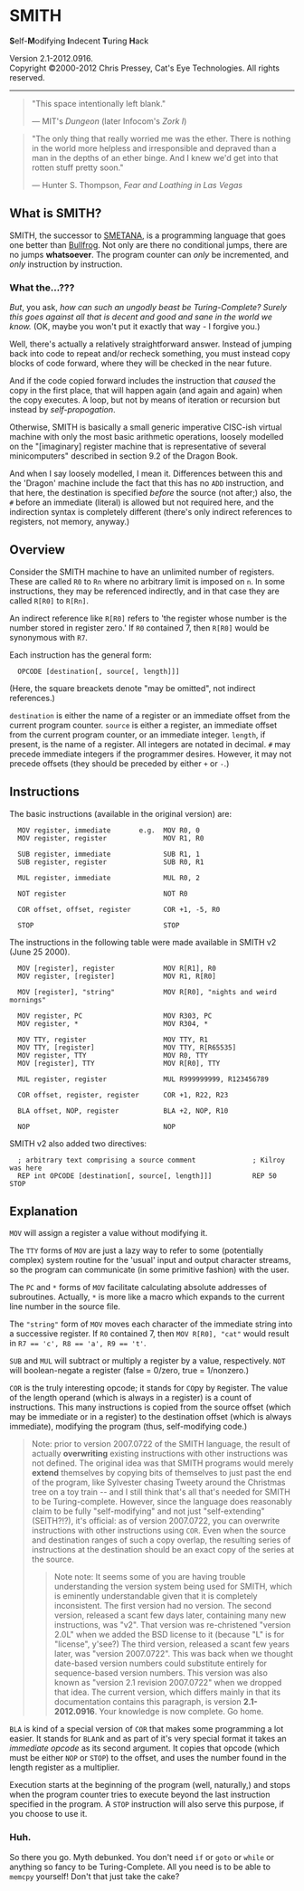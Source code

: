 SMITH
=====

**S**elf-**M**odifying **I**ndecent **T**uring **H**ack

Version 2.1-2012.0916.  
Copyright ©2000-2012 Chris Pressey, Cat's Eye Technologies.
All rights reserved.

* * * * *

> "This space intentionally left blank."
>
> — MIT's *Dungeon* (later Infocom's *Zork I*)

> "The only thing that really worried me was the ether. There is nothing
> in the world more helpless and irresponsible and depraved than a man
> in the depths of an ether binge. And I knew we'd get into that rotten
> stuff pretty soon."
>
> — Hunter S. Thompson, *Fear and Loathing in Las Vegas*

What is SMITH?
--------------

SMITH, the successor to [SMETANA][], is a programming language that goes
one better than [Bullfrog][]. Not only are there no conditional jumps,
there are no jumps **whatsoever**. The program counter can *only* be
incremented, and *only* instruction by instruction.

[SMETANA]:  http://catseye.tc/projects/smetana/
[Bullfrog]: http://esolangs.org/wiki/Bullfrog

### What the...???

*But*, you ask, *how can such an ungodly beast be Turing-Complete?
Surely this goes against all that is decent and good and sane in the
world we know.* (OK, maybe you won't put it exactly that way - I forgive
you.)

Well, there's actually a relatively straightforward answer. Instead of
jumping back into code to repeat and/or recheck something, you must
instead copy blocks of code forward, where they will be checked in the
near future.

And if the code copied forward includes the instruction that *caused*
the copy in the first place, that will happen again (and again and
again) when the copy executes. A loop, but not by means of iteration or
recursion but instead by *self-propogation*.

Otherwise, SMITH is basically a small generic imperative CISC-ish
virtual machine with only the most basic arithmetic operations, loosely
modelled on the "[imaginary] register machine that is representative of
several minicomputers" described in section 9.2 of the Dragon Book.

And when I say loosely modelled, I mean it. Differences between this and
the 'Dragon' machine include the fact that this has no `ADD`
instruction, and that here, the destination is specified *before* the
source (not after;) also, the `#` before an immediate (literal) is
allowed but not required here, and the indirection syntax is completely
different (there's only indirect references to registers, not memory,
anyway.)

Overview
--------

Consider the SMITH machine to have an unlimited number of registers.
These are called `R0` to `Rn` where no arbitrary limit is imposed on
`n`. In some instructions, they may be referenced indirectly, and in
that case they are called `R[R0]` to `R[Rn]`.

An indirect reference like `R[R0]` refers to 'the register whose number
is the number stored in register zero.' If `R0` contained 7, then
`R[R0]` would be synonymous with `R7`.

Each instruction has the general form:

      OPCODE [destination[, source[, length]]]

(Here, the square breackets denote "may be omitted", not indirect
references.)

`destination` is either the name of a register or an immediate offset
from the current program counter. `source` is either a register, an
immediate offset from the current program counter, or an immediate
integer. `length`, if present, is the name of a register. All integers
are notated in decimal. `#` may precede immediate integers if the
programmer desires. However, it may not precede offsets (they should be
preceded by either `+` or `-`.)

Instructions
------------

The basic instructions (available in the original version) are:

      MOV register, immediate       e.g.  MOV R0, 0
      MOV register, register              MOV R1, R0

      SUB register, immediate             SUB R1, 1
      SUB register, register              SUB R0, R1

      MUL register, immediate             MUL R0, 2

      NOT register                        NOT R0

      COR offset, offset, register        COR +1, -5, R0

      STOP                                STOP

The instructions in the following table were made available in SMITH v2
(June 25 2000).

      MOV [register], register            MOV R[R1], R0
      MOV register, [register]            MOV R1, R[R0]

      MOV [register], "string"            MOV R[R0], "nights and weird mornings"

      MOV register, PC                    MOV R303, PC
      MOV register, *                     MOV R304, *

      MOV TTY, register                   MOV TTY, R1
      MOV TTY, [register]                 MOV TTY, R[R65535]
      MOV register, TTY                   MOV R0, TTY
      MOV [register], TTY                 MOV R[R0], TTY

      MUL register, register              MUL R999999999, R123456789

      COR offset, register, register      COR +1, R22, R23

      BLA offset, NOP, register           BLA +2, NOP, R10

      NOP                                 NOP

SMITH v2 also added two directives:

      ; arbitrary text comprising a source comment              ; Kilroy was here
      REP int OPCODE [destination[, source[, length]]]          REP 50 STOP

Explanation
-----------

`MOV` will assign a register a value without modifying it.

The `TTY` forms of `MOV` are just a lazy way to refer to some
(potentially complex) system routine for the 'usual' input and output
character streams, so the program can communicate (in some primitive
fashion) with the user.

The `PC` and `*` forms of `MOV` facilitate calculating absolute
addresses of subroutines. Actually, `*` is more like a macro which
expands to the current line number in the source file.

The `"string"` form of `MOV` moves each character of the immediate
string into a successive register. If `R0` contained 7, then
`MOV R[R0], "cat"` would result in `R7 == 'c', R8 == 'a', R9 == 't'`.

`SUB` and `MUL` will subtract or multiply a register by a value,
respectively. `NOT` will boolean-negate a register (false = 0/zero, true
= 1/nonzero.)

`COR` is the truly interesting opcode; it stands for `CO`py by
`R`egister. The value of the length operand (which is always in a
register) is a count of instructions. This many instructions is copied
from the source offset (which may be immediate or in a register) to the
destination offset (which is always immediate), modifying the program
(thus, self-modifying code.)

> Note: prior to version 2007.0722 of the SMITH language, the result of
> actually **overwriting** existing instructions with other instructions
> was not defined. The original idea was that SMITH programs would
> merely **extend** themselves by copying bits of themselves to just
> past the end of the program, like Sylvester chasing Tweety around the
> Christmas tree on a toy train -- and I still think that's all that's
> needed for SMITH to be Turing-complete. However, since the language
> does reasonably claim to be fully "self-modifying" and not just
> "self-extending" (SEITH?!?), it's official: as of version 2007.0722,
> you can overwrite instructions with other instructions using `COR`.
> Even when the source and destination ranges of such a copy overlap,
> the resulting series of instructions at the destination should be an
> exact copy of the series at the source.
>
> > Note note: It seems some of you are having trouble understanding the
> > version system being used for SMITH, which is eminently
> > understandable given that it is completely inconsistent. The first
> > version had no version. The second version, released a scant few
> > days later, containing many new instructions, was "v2". That version
> > was re-christened "version 2.0L" when we added the BSD license to it
> > (because "L" is for "license", y'see?) The third version, released a
> > scant few years later, was "version 2007.0722". This was back when
> > we thought date-based version numbers could substitute entirely for
> > sequence-based version numbers. This version was also known as
> > "version 2.1 revision 2007.0722" when we dropped that idea. The
> > current version, which differs mainly in that its documentation
> > contains this paragraph, is version **2.1-2012.0916**. Your
> > knowledge is now complete. Go home.

`BLA` is kind of a special version of `COR` that makes some programming
a lot easier. It stands for `BLA`nk and as part of it's very special
format it takes an *immediate opcode* as its second argument. It copies
that opcode (which must be either `NOP` or `STOP`) to the offset, and
uses the number found in the length register as a multiplier.

Execution starts at the beginning of the program (well, naturally,) and
stops when the program counter tries to execute beyond the last
instruction specified in the program. A `STOP` instruction will also
serve this purpose, if you choose to use it.

### Huh.

So there you go. Myth debunked. You don't need `if` or `goto` or `while`
or anything so fancy to be Turing-Complete. All you need is to be able
to `memcpy` yourself! Don't that just take the cake?
